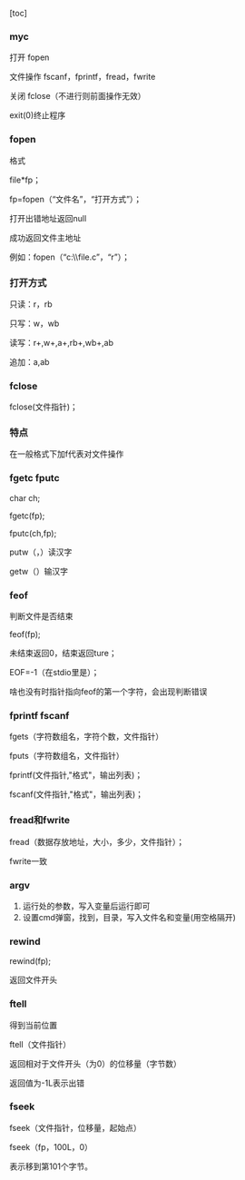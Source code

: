 

[toc]

### myc ###

打开 fopen

文件操作 fscanf，fprintf，fread，fwrite

关闭 fclose（不进行则前面操作无效）

exit(0)终止程序

### fopen 

格式 

file*fp；

fp=fopen（“文件名”，“打开方式”）；

打开出错地址返回null

成功返回文件主地址

例如：fopen（“c:\\\file.c”，“r”）；

### 打开方式

只读：r，rb

只写：w，wb

读写：r+,w+,a+,rb+,wb+,ab

追加：a,ab

### fclose

fclose(文件指针)；

### 特点

在一般格式下加f代表对文件操作

### fgetc fputc

char ch;

fgetc(fp);

fputc(ch,fp);

putw（，）读汉字

getw（）输汉字

### feof

判断文件是否结束 

feof(fp);

未结束返回0，结束返回ture；

EOF=-1（在stdio里是）；

啥也没有时指针指向feof的第一个字符，会出现判断错误

### fprintf fscanf

fgets（字符数组名，字符个数，文件指针）

fputs（字符数组名，文件指针）

fprintf(文件指针,"格式"，输出列表)；

fscanf(文件指针,"格式"，输出列表)；

### fread和fwrite

fread（数据存放地址，大小，多少，文件指针）；

fwrite一致

### argv

1. 运行处的参数，写入变量后运行即可
2. 设置cmd弹窗，找到，目录，写入文件名和变量(用空格隔开)

### rewind

rewind(fp);

返回文件开头

### ftell

得到当前位置

ftell（文件指针）

返回相对于文件开头（为0）的位移量（字节数）

返回值为-1L表示出错

### fseek

fseek（文件指针，位移量，起始点）

fseek（fp，100L，0）

表示移到第101个字节。

